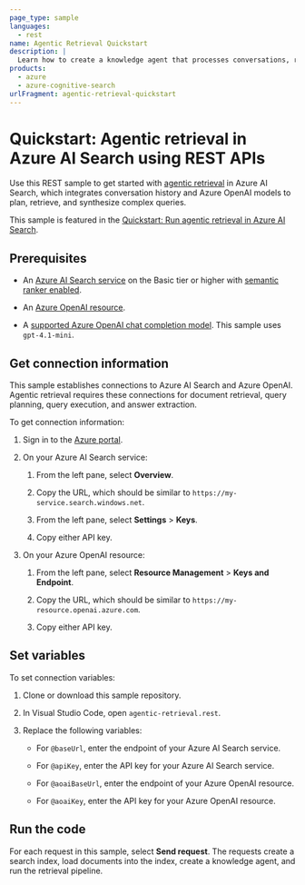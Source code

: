 ```yaml
---
page_type: sample
languages:
  - rest
name: Agentic Retrieval Quickstart
description: |
  Learn how to create a knowledge agent that processes conversations, retrieves information from an Azure AI Search index, and extracts answers using an Azure OpenAI model.
products:
  - azure
  - azure-cognitive-search
urlFragment: agentic-retrieval-quickstart
---
```


# Quickstart: Agentic retrieval in Azure AI Search using REST APIs

Use this REST sample to get started with [agentic retrieval](https://learn.microsoft.com/azure/search/search-agentic-retrieval-concept) in Azure AI Search, which integrates conversation history and Azure OpenAI models to plan, retrieve, and synthesize complex queries.

This sample is featured in the [Quickstart: Run agentic retrieval in Azure AI Search](https://learn.microsoft.com/azure/search/search-get-started-agentic-retrieval).

## Prerequisites

+ An [Azure AI Search service](https://learn.microsoft.com/azure/search/search-create-service-portal) on the Basic tier or higher with [semantic ranker enabled](https://learn.microsoft.com/azure/search/semantic-how-to-enable-disable).

+ An [Azure OpenAI resource](https://learn.microsoft.com/azure/ai-services/openai/how-to/create-resource).

+ A [supported Azure OpenAI chat completion model](https://learn.microsoft.com/azure/search/search-agentic-retrieval-how-to-create#supported-models). This sample uses `gpt-4.1-mini`.

## Get connection information

This sample establishes connections to Azure AI Search and Azure OpenAI. Agentic retrieval requires these connections for document retrieval, query planning, query execution, and answer extraction.

To get connection information:

1. Sign in to the [Azure portal](https://portal.azure.com).

1. On your Azure AI Search service:

   1. From the left pane, select **Overview**.

   1. Copy the URL, which should be similar to `https://my-service.search.windows.net`.

   1. From the left pane, select **Settings** > **Keys**.

   1. Copy either API key.

1. On your Azure OpenAI resource:

   1. From the left pane, select **Resource Management** > **Keys and Endpoint**.

   1. Copy the URL, which should be similar to `https://my-resource.openai.azure.com`.

   1. Copy either API key.

## Set variables

To set connection variables:

1. Clone or download this sample repository.

1. In Visual Studio Code, open `agentic-retrieval.rest`.

1. Replace the following variables:

   + For `@baseUrl`, enter the endpoint of your Azure AI Search service.

   + For `@apiKey`, enter the API key for your Azure AI Search service.

   + For `@aoaiBaseUrl`, enter the endpoint of your Azure OpenAI resource.

   + For `@aoaiKey`, enter the API key for your Azure OpenAI resource.

## Run the code

For each request in this sample, select **Send request**. The requests create a search index, load documents into the index, create a knowledge agent, and run the retrieval pipeline.
